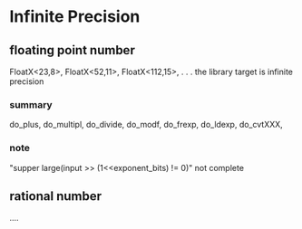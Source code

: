# Infinite Precision

## floating point number
FloatX&lt;23,8>, FloatX&lt;52,11>, FloatX&lt;112,15>,  . . . the library target is  infinite precision

### summary
do_plus,
do_multipl,
do_divide,
do_modf,
do_frexp,
do_ldexp,
do_cvtXXX,

### note
"supper large(input >> (1<<exponent_bits) != 0)" not complete

## rational number
....
